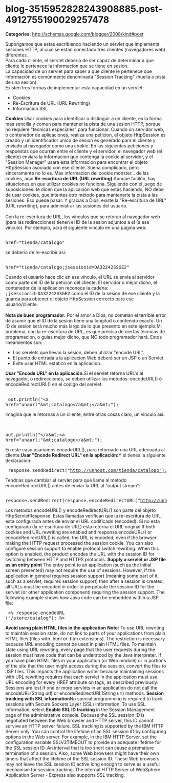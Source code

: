 # blog-3515952828243908885.post-4912755190029257478

**Categories:** http://schemas.google.com/blogger/2008/kind#post

Supongamos que estas escribiendo haciendo un servlet que implementa
      sesiones HTTP, al cual se estan conectado tres clientes (navegadores web) diferentes.<br
      />Para cada cliente, el servlet deberia de ser capaz de determinar a que cliente le
      pertenece la informacion que se tiene en sesion.<br />La capacidad de un servlet para
      saber a que cliente le pertenece que información es comúnmente denominada "Session Tracking"
      (huella o pista de una sesion).<br />Existen tres formas de implementar esta capacidad
      en un servlet:<br /><ul><li>Cookies</li><li>Re-Escritura de URL
      (URL Rewriting)<br /></li><li>Informacion
      SSL</li></ul><strong>Cookies</strong> Usar cookies para identificar o
      distinguir a un cliente, es la forma mas sencilla y comun para mantener la pista de una sesion
      HTTP, porque no requiere "tecnicas especiales" para funcionar. Cuando un servidor web, o
      contenedor de aplicaciones, realiza una peticion, el objeto HttpSession es creado y un
      identificador unico de sesion es generado para el cliente y enviado al navegador como una
      cookie. En las siguientes peticiones y respuestas que ocurran entre el cliente y el servidor,
      el navegador web (el cliente) enviara la informacion que contenga la cookie al servidor, y el
      "Session Manager" usara esta informacion para encontrar el objeto HttpSession asociado con ese
      cliente. Suena complicado, pero sinceramente no lo es. Mas informacion del cookie monster...
      de las cookies, aquí.<a name="url"><strong>Re-escritura de URL (URL
      rewriting)</strong> Aunque facilón, hay situaciones en que utilizar cookies no funciona.
      Siguiendo con el juego de suposiciones: te dicen que la aplicación web que estas haciendo, NO
      debe de usar cookies, que intentes otro método para mantenerle la pista a las sesiones. Eso
      puede pasar. Y gracias a Dios, existe la "Re-escritura de URL" (URL rewriting), para
      administrar las sesiones del usuario.<br /><br />Con la re-escritura de URL, los
      vinculos que se retoran al navegador web (para las redirecciones) tienen el ID de la sesion
      adjuntos a el (a ese vinculo). Por ejemplo, para el siguiente vinculo en una pagina web:<br
      /></a><pre><a name="url">
      href="tienda/catalogo"</a></pre><a name="url">se deberia de re-escribir
      asi:<br /></a><pre><a name="url">
      href="tienda/catalogo;jsessionid=DA32242SSGE2"</a></pre><a name="url">Cuando
      el usuario hace clic en ese vinculo, el URL se envia al servidor como parte del ID de la
      petición del cliente. El servidor o mejor dicho, el contenedor de la aplicacion reconoce la
      cadena: <tt>;jsessionid=DA32242SSGE2</tt> como el ID de la sesion de ese cliente y
      la guarda para obtener el objeto HttpSession correcto para ese usuario/cliente.<br
      /><br /><strong>Nota de buen programador:</strong> Por el amor a Dios, no
      cometan el terrible error de asumir que el ID de la sesion tiene una longitud o contenido
      exacto. Un ID de sesion será mucho más largo de lo que presento en este ejemplo.Mi problema,
      con la re-escritura de URL, es que precisa de ciertas técnicas de programación, o guias mejor
      dicho, que NO todo programador hará. Estos lineamientos son:<br
      /></a><ul><li><a name="url">Los servlets que llevan la sesion,
      deben utilizar "encode URL".</a></li><li><a name="url">El punto de
      entrada a la aplicacion Web deberá ser un JSP o un
      Servlet.</a></li><li><a name="url">Evite usar HTML estatico en la
      aplicacion.</a></li></ul><a name="url"><strong>Usar "Encode URL"
      en la aplicación:</strong>Si el servlet retorna URL's al navegador, o redirecciones, se
      deben utilizar los metodos: encodeURL() ó encodeRedirectURL() en el codigo del servlet.<br
      /><br /></a><pre><a name="url"> out.println("&lt;a
      href="unaurl"&mt;catalogo&lt;/a&mt;&lt;/a&mt;");</a></pre><a
      name="url">Imagina que le retornas a un cliente, entre otras cosas claro, un vinculo
      asi:<br /><br /></a><pre><a name="url">
      out.println("&lt;/a&mt;&lt;a
      href="unaurl;"&mt;catalogo&lt;/a&mt;");</a></pre><a
      name="url">En este caso usariamos encodeURL(), para retornarle una URL adecuada al
      cliente:<strong>Usar "Encode Redirect URL" en la aplicación:</strong>Y si tienes
      la siguiente declaracion: </a><pre><a name="url">
      response.sendRedirect("http://unhost.com/tienda/catalogo");</a></pre><a
      name="url">Tendrias que cambiar el servlet para que llame al metodo encodeRedirectURL()
      antes de enviar la URL al "output stream":</a><pre><a name="url">
      response.sendRedirect(response.encodeRedirectURL("http://unhost.com/tienda/catalogo"));</a></pre><a
      name="url">Los metodos encodeURL() y encodeRedirectURL() son parte del objeto
      HttpServletResponse. Estas llamadas verifican que la re-escritura de URL esta configurada
      antes de enviar el URL codificado (encoded). Si no esta configurada (la re-escritura de URL)
      esta retorna el URL original.If both cookies and URL rewriting are enabled and
      response.encodeURL() or encodeRedirectURL() is called, the URL is encoded, even if the browser
      making the HTTP request processed the session cookie. You can also configure session support
      to enable protocol switch rewriting. When this option is enabled, the product encodes the URL
      with the session ID for switching between HTTP and HTTPS protocols. <strong>Supply a
      servlet or JSP file as an entry point</strong> The entry point to an application (such
      as the initial screen presented) may not require the use of sessions. However, if the
      application in general requires session support (meaning some part of it, such as a servlet,
      requires session support) then after a session is created, all URLs must be encoded in order
      to perpetuate the session ID for the servlet (or other application component) requiring the
      session support. The following example shows how Java code can be embedded within a JSP file:
      </a><pre><a name="url"> <% response.encodeURL ("/store/catalog");
      %></a></pre><a name="url"> <strong>Avoid using plain HTML files in
      the application</strong> <strong>Note:</strong> To use URL rewriting to
      maintain session state, do not link to parts of your applications from plain HTML files (files
      with .html or .htm extensions). The restriction is necessary because URL encoding cannot be
      used in plain HTML files. To maintain state using URL rewriting, every page that the user
      requests during the session must have code that can be understood by the Java interpreter. If
      you have plain HTML files in your application (or Web module) or in portions of the site that
      the user might access during the session, convert the files to JSP files. This impacts the
      application writer because maintaining sessions with URL rewriting requires that each servlet
      in the application must use URL encoding for every HREF attribute on tags, as described
      previously. Sessions are lost if one or more servlets in an application do not call the
      encodeURL(String url) or encodeRedirectURL(String url) methods. <strong>Session tracking
      with SSL information</strong>No special programming is required to track sessions with
      Secure Sockets Layer (SSL) information. To use SSL information, select <strong>Enable
      SSL ID tracking</strong> in the Session Management page of the administrative console.
      Because the SSL session ID is negotiated between the Web browser and HTTP server, this ID
      cannot survive an HTTP server failure. SSL tracking is supported by the IBM HTTP Server only.
      You can control the lifetime of an SSL session ID by configuring options in the Web server.
      For example, in the IBM HTTP Server, set the configuration variable SSLV3TIMEOUT to provide an
      adequate lifetime for the SSL session ID. An interval that is too short can cause a premature
      termination of a session. Also, some Web browsers might have their own timers that affect the
      lifetime of the SSL session ID. These Web browsers may not leave the SSL session ID active
      long enough to serve as a useful mechanism for session tracking. The internal HTTP Server of
      WebSphere Application Server - Express also supports SSL tracking.</a>